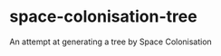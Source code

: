 space-colonisation-tree
=======================

An attempt at generating a tree by Space Colonisation
